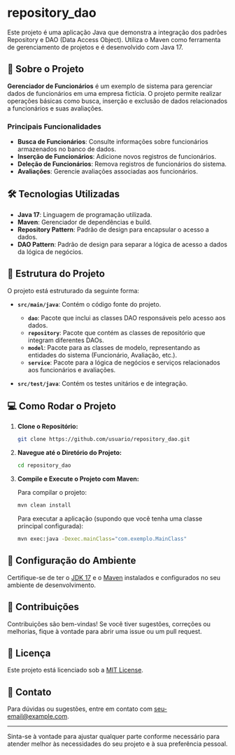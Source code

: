 # repository_dao

Este projeto é uma aplicação Java que demonstra a integração dos padrões Repository e DAO (Data Access Object). Utiliza o Maven como ferramenta de gerenciamento de projetos e é desenvolvido com Java 17.

## 🚀 Sobre o Projeto

**Gerenciador de Funcionários** é um exemplo de sistema para gerenciar dados de funcionários em uma empresa fictícia. O projeto permite realizar operações básicas como busca, inserção e exclusão de dados relacionados a funcionários e suas avaliações.

### Principais Funcionalidades

- **Busca de Funcionários**: Consulte informações sobre funcionários armazenados no banco de dados.
- **Inserção de Funcionários**: Adicione novos registros de funcionários.
- **Deleção de Funcionários**: Remova registros de funcionários do sistema.
- **Avaliações**: Gerencie avaliações associadas aos funcionários.

## 🛠️ Tecnologias Utilizadas

- **Java 17**: Linguagem de programação utilizada.
- **Maven**: Gerenciador de dependências e build.
- **Repository Pattern**: Padrão de design para encapsular o acesso a dados.
- **DAO Pattern**: Padrão de design para separar a lógica de acesso a dados da lógica de negócios.

## 🚧 Estrutura do Projeto

O projeto está estruturado da seguinte forma:

- **`src/main/java`**: Contém o código fonte do projeto.
  - **`dao`**: Pacote que inclui as classes DAO responsáveis pelo acesso aos dados.
  - **`repository`**: Pacote que contém as classes de repositório que integram diferentes DAOs.
  - **`model`**: Pacote para as classes de modelo, representando as entidades do sistema (Funcionário, Avaliação, etc.).
  - **`service`**: Pacote para a lógica de negócios e serviços relacionados aos funcionários e avaliações.

- **`src/test/java`**: Contém os testes unitários e de integração.

## 💻 Como Rodar o Projeto

1. **Clone o Repositório:**

   ```bash
   git clone https://github.com/usuario/repository_dao.git
   ```

2. **Navegue até o Diretório do Projeto:**

   ```bash
   cd repository_dao
   ```

3. **Compile e Execute o Projeto com Maven:**

   Para compilar o projeto:

   ```bash
   mvn clean install
   ```

   Para executar a aplicação (supondo que você tenha uma classe principal configurada):

   ```bash
   mvn exec:java -Dexec.mainClass="com.exemplo.MainClass"
   ```

## 🔧 Configuração do Ambiente

Certifique-se de ter o [JDK 17](https://www.oracle.com/java/technologies/javase-jdk17-downloads.html) e o [Maven](https://maven.apache.org/download.cgi) instalados e configurados no seu ambiente de desenvolvimento.

## 📝 Contribuições

Contribuições são bem-vindas! Se você tiver sugestões, correções ou melhorias, fique à vontade para abrir uma issue ou um pull request.

## 📄 Licença

Este projeto está licenciado sob a [MIT License](LICENSE).

## 📧 Contato

Para dúvidas ou sugestões, entre em contato com [seu-email@example.com](mailto:seu-email@example.com).

---

Sinta-se à vontade para ajustar qualquer parte conforme necessário para atender melhor às necessidades do seu projeto e à sua preferência pessoal.
